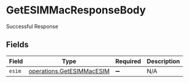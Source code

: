 # GetESIMMacResponseBody

Successful Response


## Fields

| Field                                                                  | Type                                                                   | Required                                                               | Description                                                            |
| ---------------------------------------------------------------------- | ---------------------------------------------------------------------- | ---------------------------------------------------------------------- | ---------------------------------------------------------------------- |
| `esim`                                                                 | [operations.GetESIMMacESIM](../../models/operations/getesimmacesim.md) | :heavy_minus_sign:                                                     | N/A                                                                    |
